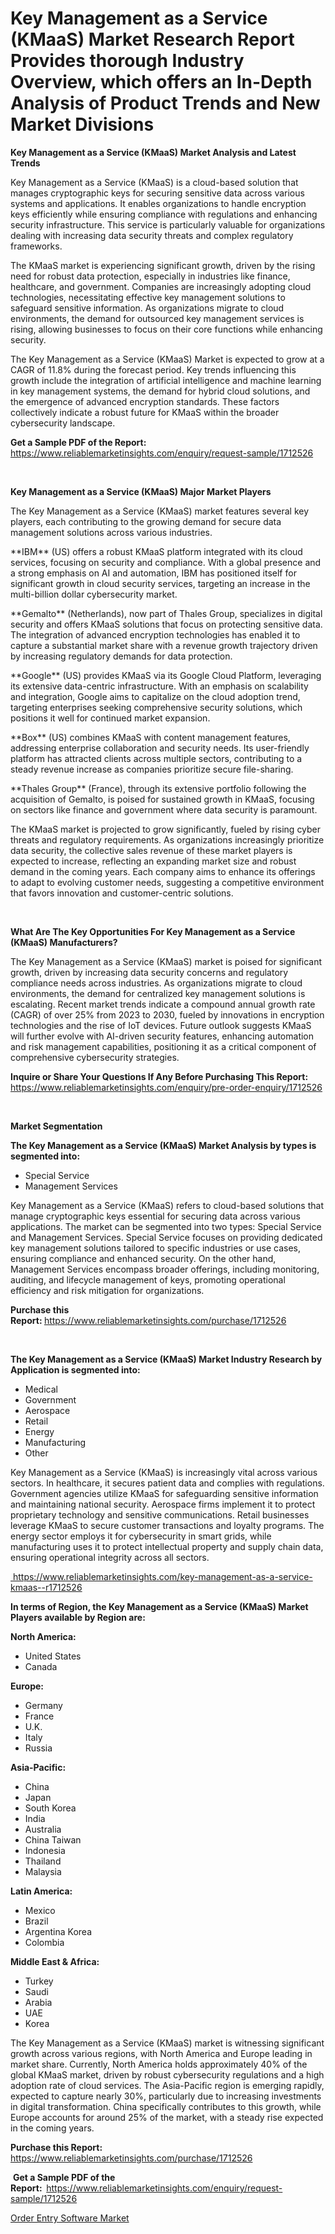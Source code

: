 <p><h1>Key Management as a Service (KMaaS) Market Research Report Provides thorough Industry Overview, which offers an In-Depth Analysis of Product Trends and New Market Divisions</h1></p><p><strong>Key Management as a Service (KMaaS) Market Analysis and Latest Trends</strong></p>
<p><p>Key Management as a Service (KMaaS) is a cloud-based solution that manages cryptographic keys for securing sensitive data across various systems and applications. It enables organizations to handle encryption keys efficiently while ensuring compliance with regulations and enhancing security infrastructure. This service is particularly valuable for organizations dealing with increasing data security threats and complex regulatory frameworks.</p><p>The KMaaS market is experiencing significant growth, driven by the rising need for robust data protection, especially in industries like finance, healthcare, and government. Companies are increasingly adopting cloud technologies, necessitating effective key management solutions to safeguard sensitive information. As organizations migrate to cloud environments, the demand for outsourced key management services is rising, allowing businesses to focus on their core functions while enhancing security.</p><p>The Key Management as a Service (KMaaS) Market is expected to grow at a CAGR of 11.8% during the forecast period. Key trends influencing this growth include the integration of artificial intelligence and machine learning in key management systems, the demand for hybrid cloud solutions, and the emergence of advanced encryption standards. These factors collectively indicate a robust future for KMaaS within the broader cybersecurity landscape.</p></p>
<p><strong>Get a Sample PDF of the Report:&nbsp;</strong> <a href="https://www.reliablemarketinsights.com/enquiry/request-sample/1712526?utm_campaign=1937&utm_medium=2&utm_source=Github&utm_content=ia&utm_term=11012025&utm_id=key-management-as-a-service-kmaas">https://www.reliablemarketinsights.com/enquiry/request-sample/1712526</a></p>
<p>&nbsp;</p>
<p><strong>Key Management as a Service (KMaaS) Major Market Players</strong></p>
<p><p>The Key Management as a Service (KMaaS) market features several key players, each contributing to the growing demand for secure data management solutions across various industries. </p><p>**IBM** (US) offers a robust KMaaS platform integrated with its cloud services, focusing on security and compliance. With a global presence and a strong emphasis on AI and automation, IBM has positioned itself for significant growth in cloud security services, targeting an increase in the multi-billion dollar cybersecurity market.</p><p>**Gemalto** (Netherlands), now part of Thales Group, specializes in digital security and offers KMaaS solutions that focus on protecting sensitive data. The integration of advanced encryption technologies has enabled it to capture a substantial market share with a revenue growth trajectory driven by increasing regulatory demands for data protection.</p><p>**Google** (US) provides KMaaS via its Google Cloud Platform, leveraging its extensive data-centric infrastructure. With an emphasis on scalability and integration, Google aims to capitalize on the cloud adoption trend, targeting enterprises seeking comprehensive security solutions, which positions it well for continued market expansion.</p><p>**Box** (US) combines KMaaS with content management features, addressing enterprise collaboration and security needs. Its user-friendly platform has attracted clients across multiple sectors, contributing to a steady revenue increase as companies prioritize secure file-sharing.</p><p>**Thales Group** (France), through its extensive portfolio following the acquisition of Gemalto, is poised for sustained growth in KMaaS, focusing on sectors like finance and government where data security is paramount.</p><p>The KMaaS market is projected to grow significantly, fueled by rising cyber threats and regulatory requirements. As organizations increasingly prioritize data security, the collective sales revenue of these market players is expected to increase, reflecting an expanding market size and robust demand in the coming years. Each company aims to enhance its offerings to adapt to evolving customer needs, suggesting a competitive environment that favors innovation and customer-centric solutions.</p></p>
<p>&nbsp;</p>
<p><strong>What Are The Key Opportunities For Key Management as a Service (KMaaS) Manufacturers?</strong></p>
<p><p>The Key Management as a Service (KMaaS) market is poised for significant growth, driven by increasing data security concerns and regulatory compliance needs across industries. As organizations migrate to cloud environments, the demand for centralized key management solutions is escalating. Recent market trends indicate a compound annual growth rate (CAGR) of over 25% from 2023 to 2030, fueled by innovations in encryption technologies and the rise of IoT devices. Future outlook suggests KMaaS will further evolve with AI-driven security features, enhancing automation and risk management capabilities, positioning it as a critical component of comprehensive cybersecurity strategies.</p></p>
<p><strong>Inquire or Share Your Questions If Any Before Purchasing This Report:</strong> <a href="https://www.reliablemarketinsights.com/enquiry/pre-order-enquiry/1712526?utm_campaign=1937&utm_medium=2&utm_source=Github&utm_content=ia&utm_term=11012025&utm_id=key-management-as-a-service-kmaas">https://www.reliablemarketinsights.com/enquiry/pre-order-enquiry/1712526</a></p>
<p>&nbsp;</p>
<p><strong>Market Segmentation</strong></p>
<p><strong>The Key Management as a Service (KMaaS) Market Analysis by types is segmented into:</strong></p>
<p><ul><li>Special Service</li><li>Management Services</li></ul></p>
<p><p>Key Management as a Service (KMaaS) refers to cloud-based solutions that manage cryptographic keys essential for securing data across various applications. The market can be segmented into two types: Special Service and Management Services. Special Service focuses on providing dedicated key management solutions tailored to specific industries or use cases, ensuring compliance and enhanced security. On the other hand, Management Services encompass broader offerings, including monitoring, auditing, and lifecycle management of keys, promoting operational efficiency and risk mitigation for organizations.</p></p>
<p><strong>Purchase this Report:&nbsp;</strong><a href="https://www.reliablemarketinsights.com/purchase/1712526?utm_campaign=1937&utm_medium=2&utm_source=Github&utm_content=ia&utm_term=11012025&utm_id=key-management-as-a-service-kmaas">https://www.reliablemarketinsights.com/purchase/1712526</a></p>
<p>&nbsp;</p>
<p><strong>The Key Management as a Service (KMaaS) Market Industry Research by Application is segmented into:</strong></p>
<p><ul><li>Medical</li><li>Government</li><li>Aerospace</li><li>Retail</li><li>Energy</li><li>Manufacturing</li><li>Other</li></ul></p>
<p><p>Key Management as a Service (KMaaS) is increasingly vital across various sectors. In healthcare, it secures patient data and complies with regulations. Government agencies utilize KMaaS for safeguarding sensitive information and maintaining national security. Aerospace firms implement it to protect proprietary technology and sensitive communications. Retail businesses leverage KMaaS to secure customer transactions and loyalty programs. The energy sector employs it for cybersecurity in smart grids, while manufacturing uses it to protect intellectual property and supply chain data, ensuring operational integrity across all sectors.</p></p>
<p><a href="https://www.reliablemarketinsights.com/key-management-as-a-service-kmaas--r1712526?utm_campaign=1937&utm_medium=2&utm_source=Github&utm_content=ia&utm_term=11012025&utm_id=key-management-as-a-service-kmaas">&nbsp;https://www.reliablemarketinsights.com/key-management-as-a-service-kmaas--r1712526</a></p>
<p><strong>In terms of Region, the Key Management as a Service (KMaaS) Market Players available by Region are:</strong></p>
<p>
    <p> <strong> North America: </strong>
        <ul>
            <li>United States</li>
            <li>Canada</li>
        </ul>
        </p> 
    <p> <strong> Europe: </strong>
        <ul>
            <li>Germany</li>
            <li>France</li>
            <li>U.K.</li>
            <li>Italy</li>
            <li>Russia</li>
        </ul>
        </p> 
    <p> <strong> Asia-Pacific: </strong>
        <ul>
            <li>China</li>
            <li>Japan</li>
            <li>South Korea</li>
            <li>India</li>
            <li>Australia</li>
            <li>China Taiwan</li>
            <li>Indonesia</li>
            <li>Thailand</li>
            <li>Malaysia</li>
        </ul>
        </p> 
    <p> <strong> Latin America: </strong>
        <ul>
            <li>Mexico</li>
            <li>Brazil</li>
            <li>Argentina Korea</li>
            <li>Colombia</li>
        </ul>
        </p> 
    <p> <strong> Middle East & Africa: </strong>
        <ul>
            <li>Turkey</li>
            <li>Saudi</li>
            <li>Arabia</li>
            <li>UAE</li>
            <li>Korea</li>
        </ul>
    </p>
    </p>
<p><p>The Key Management as a Service (KMaaS) market is witnessing significant growth across various regions, with North America and Europe leading in market share. Currently, North America holds approximately 40% of the global KMaaS market, driven by robust cybersecurity regulations and a high adoption rate of cloud services. The Asia-Pacific region is emerging rapidly, expected to capture nearly 30%, particularly due to increasing investments in digital transformation. China specifically contributes to this growth, while Europe accounts for around 25% of the market, with a steady rise expected in the coming years.</p></p>
<p><strong>Purchase this Report: </strong><a href="https://www.reliablemarketinsights.com/purchase/1712526?utm_campaign=1937&utm_medium=2&utm_source=Github&utm_content=ia&utm_term=11012025&utm_id=key-management-as-a-service-kmaas">https://www.reliablemarketinsights.com/purchase/1712526</a></p>
<p>&nbsp;<strong>Get a Sample PDF of the Report:&nbsp;&nbsp;</strong><a href="https://www.reliablemarketinsights.com/enquiry/request-sample/1712526?utm_campaign=1937&utm_medium=2&utm_source=Github&utm_content=ia&utm_term=11012025&utm_id=key-management-as-a-service-kmaas">https://www.reliablemarketinsights.com/enquiry/request-sample/1712526</a></p>
<p><strong></strong></p>
<p><p><a href="https://github.com/Krish2023na/Market-Research-Report-List-7/blob/main/order-entry-software-market.md?utm_campaign=1937&utm_medium=2&utm_source=Github&utm_content=ia&utm_term=11012025&utm_id=key-management-as-a-service-kmaas">Order Entry Software Market</a></p></p>